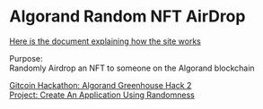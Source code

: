 # Algorand Random NFT AirDrop

[Here is the document explaining how the site works](https://docs.google.com/document/d/1ePmpKFtUXMJOFiTOLFeusej1JIzPodi9ONOz8i_C76k/edit?usp=sharing)

Purpose:  
Randomly Airdrop an NFT to someone on the Algorand blockchain

[Gitcoin Hackathon: Algorand Greenhouse Hack 2](https://gitcoin.co/hackathon/greenhouse?org=algorandfoundation)  
[Project: Create An Application Using Randomness](https://gitcoin.co/issue/29366)

